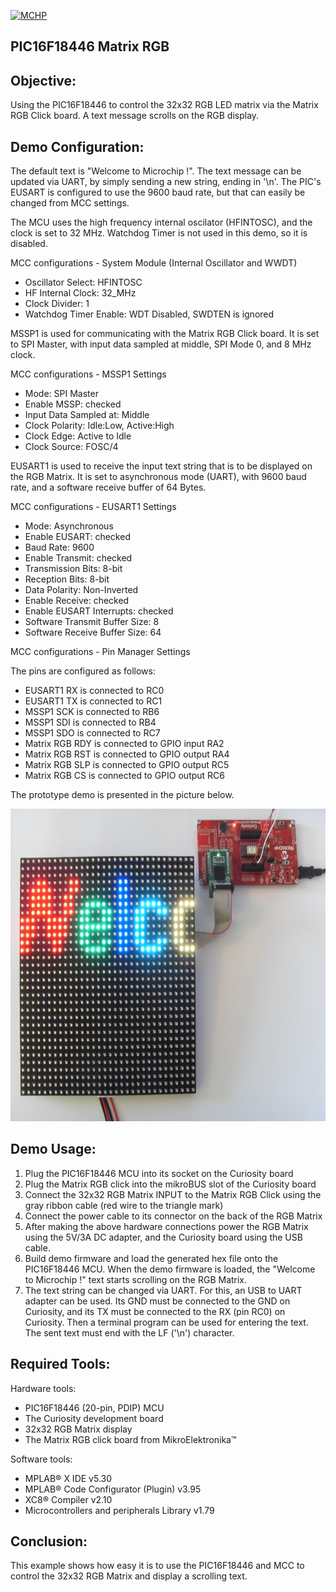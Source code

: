 <div id="readme" class="Box-body readme blob js-code-block-container">
  <article class="markdown-body entry-content p-3 p-md-6" itemprop="text"><p><a href="https://www.microchip.com" rel="nofollow"><img src="https://camo.githubusercontent.com/5fb5505f69a28ff407841612dfe2b7004f210594/68747470733a2f2f636c6475702e636f6d2f553071684c7742696a462e706e67" alt="MCHP" data-canonical-src="https://cldup.com/U0qhLwBijF.png" style="max-width:100%;"></a></p>

# PIC16F18446 Matrix RGB

## Objective:
Using the PIC16F18446 to control the 32x32 RGB LED matrix via the Matrix RGB Click board. A text message scrolls on the RGB display.

## Demo Configuration:
The default text is "Welcome to Microchip !". The text message can be updated via UART, by simply sending a new string, ending in '\n'. The PIC's EUSART is configured to use the 9600 baud rate, but that can easily be changed from MCC settings.

The MCU uses the high frequency internal oscilator (HFINTOSC), and the clock is set to 32 MHz. Watchdog Timer is not used in this demo, so it is disabled.

MCC configurations - System Module (Internal Oscillator and WWDT)

* Oscillator Select: HFINTOSC
* HF Internal Clock: 32_MHz
* Clock Divider: 1
* Watchdog Timer Enable: WDT Disabled, SWDTEN is ignored

MSSP1 is used for communicating with the Matrix RGB Click board. It is set to SPI Master, with input data sampled at middle, SPI Mode 0, and 8 MHz clock.

MCC configurations - MSSP1 Settings

* Mode: SPI Master
* Enable MSSP: checked
* Input Data Sampled at: Middle
* Clock Polarity: Idle:Low, Active:High
* Clock Edge: Active to Idle
* Clock Source: FOSC/4

EUSART1 is used to receive the input text string that is to be displayed on the RGB Matrix. It is set to asynchronous mode (UART), with 9600 baud rate, and a software receive buffer of 64 Bytes.

MCC configurations - EUSART1 Settings

* Mode: Asynchronous
* Enable EUSART: checked
* Baud Rate: 9600
* Enable Transmit: checked
* Transmission Bits: 8-bit
* Reception Bits: 8-bit
* Data Polarity: Non-Inverted
* Enable Receive: checked
* Enable EUSART Interrupts: checked
* Software Transmit Buffer Size: 8
* Software Receive Buffer Size: 64

MCC configurations - Pin Manager Settings

The pins are configured as follows:

* EUSART1 RX is connected to RC0
* EUSART1 TX is connected to RC1
* MSSP1 SCK is connected to RB6
* MSSP1 SDI is connected to RB4
* MSSP1 SDO is connected to RC7
* Matrix RGB RDY is connected to GPIO input RA2
* Matrix RGB RST is connected to GPIO output RA4
* Matrix RGB SLP is connected to GPIO output RC5
* Matrix RGB CS is connected to GPIO output RC6

The prototype demo is presented in the picture below.

<img src="images/MatrixRGB_Setup.jpg" alt="Hardware Setup" height="500"/>

## Demo Usage:

1. Plug the PIC16F18446 MCU into its socket on the Curiosity board
2. Plug the Matrix RGB click into the mikroBUS slot of the Curiosity board
3. Connect the 32x32 RGB Matrix INPUT to the Matrix RGB Click using the gray ribbon cable (red wire to the triangle mark)
4. Connect the power cable to its connector on the back of the RGB Matrix
5. After making the above hardware connections power the RGB Matrix using the 5V/3A DC adapter, and the Curiosity board using the USB cable.
6. Build demo firmware and load the generated hex file onto the PIC16F18446 MCU. When the demo firmware is loaded, the "Welcome to Microchip !" text starts scrolling on the RGB Matrix.
7. The text string can be changed via UART. For this, an USB to UART adapter can be used. Its GND must be connected to the GND on Curiosity, and its TX must be connected to the RX (pin RC0) on Curiosity. Then a terminal program can be used for entering the text. The sent text must end with the LF ('\n') character.

## Required Tools:

Hardware tools:

* PIC16F18446 (20-pin, PDIP) MCU
* The Curiosity development board
* 32x32 RGB Matrix display
* The Matrix RGB click board from MikroElektronika™

Software tools:

* MPLAB® X IDE v5.30
* MPLAB® Code Configurator (Plugin) v3.95
* XC8® Compiler v2.10
* Microcontrollers and peripherals Library v1.79

## Conclusion:

This example shows how easy it is to use the PIC16F18446 and MCC to control the 32x32 RGB Matrix and display a scrolling text.
